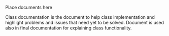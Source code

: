 Place documents here

Class documentation is the document to help class implementation and highlight problems and issues that need yet to be solved. Document is used also in final documentation for explaining class functionality.

